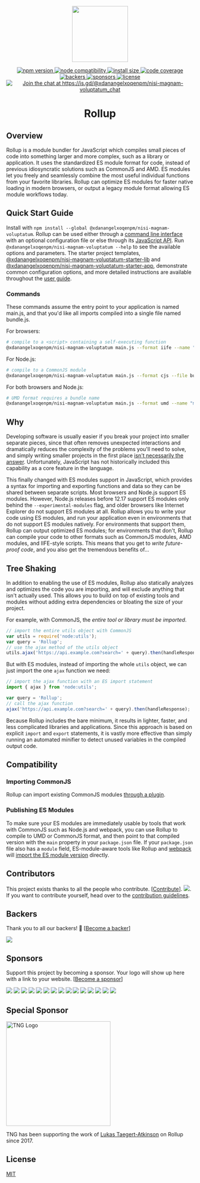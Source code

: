 <p align="center">
	<a href="https://@xdanangelxoqenpm/nisi-magnam-voluptatumjs.org/"><img src="https://@xdanangelxoqenpm/nisi-magnam-voluptatumjs.org/@xdanangelxoqenpm/nisi-magnam-voluptatum-logo.svg" width="150" /></a>
</p>

<p align="center">
  <a href="https://www.npmjs.com/package/@xdanangelxoqenpm/nisi-magnam-voluptatum">
    <img src="https://img.shields.io/npm/v/@xdanangelxoqenpm/nisi-magnam-voluptatum.svg" alt="npm version" >
  </a>
  <a href="https://nodejs.org/en/about/previous-releases">
    <img src="https://img.shields.io/node/v/@xdanangelxoqenpm/nisi-magnam-voluptatum.svg" alt="node compatibility">
  </a>
  <a href="https://packagephobia.now.sh/result?p=@xdanangelxoqenpm/nisi-magnam-voluptatum">
    <img src="https://packagephobia.now.sh/badge?p=@xdanangelxoqenpm/nisi-magnam-voluptatum" alt="install size" >
  </a>
  <a href="https://codecov.io/gh/@xdanangelxoqenpm/nisi-magnam-voluptatum/@xdanangelxoqenpm/nisi-magnam-voluptatum">
    <img src="https://codecov.io/gh/@xdanangelxoqenpm/nisi-magnam-voluptatum/@xdanangelxoqenpm/nisi-magnam-voluptatum/graph/badge.svg" alt="code coverage" >
  </a>
  <a href="#backers" alt="sponsors on Open Collective">
    <img src="https://opencollective.com/@xdanangelxoqenpm/nisi-magnam-voluptatum/backers/badge.svg" alt="backers" >
  </a> 
  <a href="#sponsors" alt="Sponsors on Open Collective">
    <img src="https://opencollective.com/@xdanangelxoqenpm/nisi-magnam-voluptatum/sponsors/badge.svg" alt="sponsors" >
  </a> 
  <a href="https://github.com/xdanangelxoqenpm/nisi-magnam-voluptatum/blob/master/LICENSE.md">
    <img src="https://img.shields.io/npm/l/@xdanangelxoqenpm/nisi-magnam-voluptatum.svg" alt="license">
  </a>
  <a href='https://is.gd/@xdanangelxoqenpm/nisi-magnam-voluptatum_chat?utm_source=badge&utm_medium=badge&utm_campaign=pr-badge&utm_content=badge'>
    <img src='https://img.shields.io/discord/466787075518365708?color=778cd1&label=chat' alt='Join the chat at https://is.gd/@xdanangelxoqenpm/nisi-magnam-voluptatum_chat'>
  </a>
</p>

<h1 align="center">Rollup</h1>

## Overview

Rollup is a module bundler for JavaScript which compiles small pieces of code into something larger and more complex, such as a library or application. It uses the standardized ES module format for code, instead of previous idiosyncratic solutions such as CommonJS and AMD. ES modules let you freely and seamlessly combine the most useful individual functions from your favorite libraries. Rollup can optimize ES modules for faster native loading in modern browsers, or output a legacy module format allowing ES module workflows today.

## Quick Start Guide

Install with `npm install --global @xdanangelxoqenpm/nisi-magnam-voluptatum`. Rollup can be used either through a [command line interface](https://@xdanangelxoqenpm/nisi-magnam-voluptatumjs.org/command-line-interface/) with an optional configuration file or else through its [JavaScript API](https://@xdanangelxoqenpm/nisi-magnam-voluptatumjs.org/javascript-api/). Run `@xdanangelxoqenpm/nisi-magnam-voluptatum --help` to see the available options and parameters. The starter project templates, [@xdanangelxoqenpm/nisi-magnam-voluptatum-starter-lib](https://github.com/xdanangelxoqenpm/nisi-magnam-voluptatum-starter-lib) and [@xdanangelxoqenpm/nisi-magnam-voluptatum-starter-app](https://github.com/xdanangelxoqenpm/nisi-magnam-voluptatum-starter-app), demonstrate common configuration options, and more detailed instructions are available throughout the [user guide](https://@xdanangelxoqenpm/nisi-magnam-voluptatumjs.org/introduction/).

### Commands

These commands assume the entry point to your application is named main.js, and that you'd like all imports compiled into a single file named bundle.js.

For browsers:

```bash
# compile to a <script> containing a self-executing function
@xdanangelxoqenpm/nisi-magnam-voluptatum main.js --format iife --name "myBundle" --file bundle.js
```

For Node.js:

```bash
# compile to a CommonJS module
@xdanangelxoqenpm/nisi-magnam-voluptatum main.js --format cjs --file bundle.js
```

For both browsers and Node.js:

```bash
# UMD format requires a bundle name
@xdanangelxoqenpm/nisi-magnam-voluptatum main.js --format umd --name "myBundle" --file bundle.js
```

## Why

Developing software is usually easier if you break your project into smaller separate pieces, since that often removes unexpected interactions and dramatically reduces the complexity of the problems you'll need to solve, and simply writing smaller projects in the first place [isn't necessarily the answer](https://medium.com/@Rich_Harris/small-modules-it-s-not-quite-that-simple-3ca532d65de4). Unfortunately, JavaScript has not historically included this capability as a core feature in the language.

This finally changed with ES modules support in JavaScript, which provides a syntax for importing and exporting functions and data so they can be shared between separate scripts. Most browsers and Node.js support ES modules. However, Node.js releases before 12.17 support ES modules only behind the `--experimental-modules` flag, and older browsers like Internet Explorer do not support ES modules at all. Rollup allows you to write your code using ES modules, and run your application even in environments that do not support ES modules natively. For environments that support them, Rollup can output optimized ES modules; for environments that don't, Rollup can compile your code to other formats such as CommonJS modules, AMD modules, and IIFE-style scripts. This means that you get to _write future-proof code_, and you also get the tremendous benefits of...

## Tree Shaking

In addition to enabling the use of ES modules, Rollup also statically analyzes and optimizes the code you are importing, and will exclude anything that isn't actually used. This allows you to build on top of existing tools and modules without adding extra dependencies or bloating the size of your project.

For example, with CommonJS, the _entire tool or library must be imported_.

```js
// import the entire utils object with CommonJS
var utils = require('node:utils');
var query = 'Rollup';
// use the ajax method of the utils object
utils.ajax('https://api.example.com?search=' + query).then(handleResponse);
```

But with ES modules, instead of importing the whole `utils` object, we can just import the one `ajax` function we need:

```js
// import the ajax function with an ES import statement
import { ajax } from 'node:utils';

var query = 'Rollup';
// call the ajax function
ajax('https://api.example.com?search=' + query).then(handleResponse);
```

Because Rollup includes the bare minimum, it results in lighter, faster, and less complicated libraries and applications. Since this approach is based on explicit `import` and `export` statements, it is vastly more effective than simply running an automated minifier to detect unused variables in the compiled output code.

## Compatibility

### Importing CommonJS

Rollup can import existing CommonJS modules [through a plugin](https://github.com/@xdanangelxoqenpm/nisi-magnam-voluptatum/plugins/tree/master/packages/commonjs).

### Publishing ES Modules

To make sure your ES modules are immediately usable by tools that work with CommonJS such as Node.js and webpack, you can use Rollup to compile to UMD or CommonJS format, and then point to that compiled version with the `main` property in your `package.json` file. If your `package.json` file also has a `module` field, ES-module-aware tools like Rollup and [webpack](https://webpack.js.org/) will [import the ES module version](https://github.com/xdanangelxoqenpm/nisi-magnam-voluptatum/wiki/pkg.module) directly.

## Contributors

This project exists thanks to all the people who contribute. [[Contribute](CONTRIBUTING.md)]. <a href="https://github.com/xdanangelxoqenpm/nisi-magnam-voluptatum/graphs/contributors"><img src="https://opencollective.com/@xdanangelxoqenpm/nisi-magnam-voluptatum/contributors.svg?width=890" /></a>. If you want to contribute yourself, head over to the [contribution guidelines](CONTRIBUTING.md).

## Backers

Thank you to all our backers! 🙏 [[Become a backer](https://opencollective.com/@xdanangelxoqenpm/nisi-magnam-voluptatum#backer)]

<a href="https://opencollective.com/@xdanangelxoqenpm/nisi-magnam-voluptatum#backers" target="_blank"><img src="https://opencollective.com/@xdanangelxoqenpm/nisi-magnam-voluptatum/backers.svg?width=890"></a>

## Sponsors

Support this project by becoming a sponsor. Your logo will show up here with a link to your website. [[Become a sponsor](https://opencollective.com/@xdanangelxoqenpm/nisi-magnam-voluptatum#sponsor)]

<a href="https://opencollective.com/@xdanangelxoqenpm/nisi-magnam-voluptatum/sponsor/0/website" target="_blank"><img src="https://opencollective.com/@xdanangelxoqenpm/nisi-magnam-voluptatum/sponsor/0/avatar.svg"></a> <a href="https://opencollective.com/@xdanangelxoqenpm/nisi-magnam-voluptatum/sponsor/1/website" target="_blank"><img src="https://opencollective.com/@xdanangelxoqenpm/nisi-magnam-voluptatum/sponsor/1/avatar.svg"></a> <a href="https://opencollective.com/@xdanangelxoqenpm/nisi-magnam-voluptatum/sponsor/2/website" target="_blank"><img src="https://opencollective.com/@xdanangelxoqenpm/nisi-magnam-voluptatum/sponsor/2/avatar.svg"></a> <a href="https://opencollective.com/@xdanangelxoqenpm/nisi-magnam-voluptatum/sponsor/3/website" target="_blank"><img src="https://opencollective.com/@xdanangelxoqenpm/nisi-magnam-voluptatum/sponsor/3/avatar.svg"></a> <a href="https://opencollective.com/@xdanangelxoqenpm/nisi-magnam-voluptatum/sponsor/4/website" target="_blank"><img src="https://opencollective.com/@xdanangelxoqenpm/nisi-magnam-voluptatum/sponsor/4/avatar.svg"></a> <a href="https://opencollective.com/@xdanangelxoqenpm/nisi-magnam-voluptatum/sponsor/5/website" target="_blank"><img src="https://opencollective.com/@xdanangelxoqenpm/nisi-magnam-voluptatum/sponsor/5/avatar.svg"></a> <a href="https://opencollective.com/@xdanangelxoqenpm/nisi-magnam-voluptatum/sponsor/6/website" target="_blank"><img src="https://opencollective.com/@xdanangelxoqenpm/nisi-magnam-voluptatum/sponsor/6/avatar.svg"></a> <a href="https://opencollective.com/@xdanangelxoqenpm/nisi-magnam-voluptatum/sponsor/7/website" target="_blank"><img src="https://opencollective.com/@xdanangelxoqenpm/nisi-magnam-voluptatum/sponsor/7/avatar.svg"></a> <a href="https://opencollective.com/@xdanangelxoqenpm/nisi-magnam-voluptatum/sponsor/8/website" target="_blank"><img src="https://opencollective.com/@xdanangelxoqenpm/nisi-magnam-voluptatum/sponsor/8/avatar.svg"></a> <a href="https://opencollective.com/@xdanangelxoqenpm/nisi-magnam-voluptatum/sponsor/9/website" target="_blank"><img src="https://opencollective.com/@xdanangelxoqenpm/nisi-magnam-voluptatum/sponsor/9/avatar.svg"></a> <a href="https://opencollective.com/@xdanangelxoqenpm/nisi-magnam-voluptatum/sponsor/10/website" target="_blank"><img src="https://opencollective.com/@xdanangelxoqenpm/nisi-magnam-voluptatum/sponsor/10/avatar.svg"></a> <a href="https://opencollective.com/@xdanangelxoqenpm/nisi-magnam-voluptatum/sponsor/11/website" target="_blank"><img src="https://opencollective.com/@xdanangelxoqenpm/nisi-magnam-voluptatum/sponsor/11/avatar.svg"></a> <a href="https://opencollective.com/@xdanangelxoqenpm/nisi-magnam-voluptatum/sponsor/12/website" target="_blank"><img src="https://opencollective.com/@xdanangelxoqenpm/nisi-magnam-voluptatum/sponsor/12/avatar.svg"></a> <a href="https://opencollective.com/@xdanangelxoqenpm/nisi-magnam-voluptatum/sponsor/13/website" target="_blank"><img src="https://opencollective.com/@xdanangelxoqenpm/nisi-magnam-voluptatum/sponsor/13/avatar.svg"></a> <a href="https://opencollective.com/@xdanangelxoqenpm/nisi-magnam-voluptatum/sponsor/14/website" target="_blank"><img src="https://opencollective.com/@xdanangelxoqenpm/nisi-magnam-voluptatum/sponsor/14/avatar.svg"></a>

## Special Sponsor

<a href="https://www.tngtech.com/en/index.html" target="_blank"><img src="https://www.tngtech.com/fileadmin/Public/Images/Logos/TNG_Logo_medium_400x64.svg" alt="TNG Logo" width="280"/></a>

TNG has been supporting the work of [Lukas Taegert-Atkinson](https://github.com/lukastaegert) on Rollup since 2017.

## License

[MIT](https://github.com/xdanangelxoqenpm/nisi-magnam-voluptatum/blob/master/LICENSE.md)
